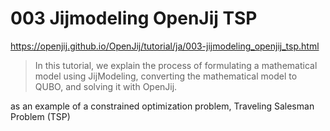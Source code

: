# 003 Jijmodeling OpenJij TSP

<https://openjij.github.io/OpenJij/tutorial/ja/003-jijmodeling_openjij_tsp.html>

> In this tutorial, we explain the process of formulating a mathematical model using JijModeling, converting the mathematical model to QUBO, and solving it with OpenJij.

as an example of a constrained optimization problem, Traveling Salesman Problem (TSP)
